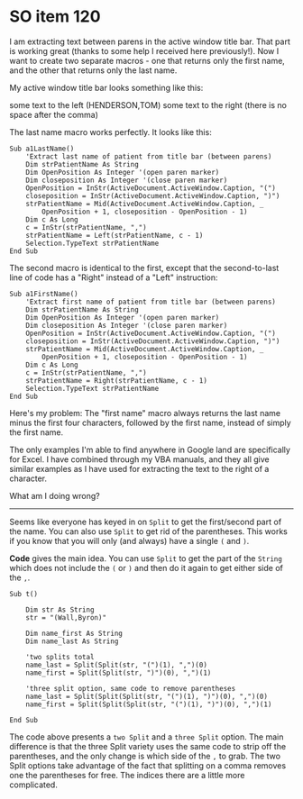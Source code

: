 # SO item 120
I am extracting text between parens in the active window title bar. That part is working great (thanks to some help I received here previously!). Now I want to create two separate macros - one that returns only the first name, and the other that returns only the last name.

My active window title bar looks something like this:

some text to the left (HENDERSON,TOM) some text to the right (there is no space after the comma)

The last name macro works perfectly. It looks like this:

```
Sub a1LastName()
    'Extract last name of patient from title bar (between parens)
    Dim strPatientName As String
    Dim OpenPosition As Integer '(open paren marker)
    Dim closeposition As Integer '(close paren marker)
    OpenPosition = InStr(ActiveDocument.ActiveWindow.Caption, "(")
    closeposition = InStr(ActiveDocument.ActiveWindow.Caption, ")")
    strPatientName = Mid(ActiveDocument.ActiveWindow.Caption, _
        OpenPosition + 1, closeposition - OpenPosition - 1)
    Dim c As Long
    c = InStr(strPatientName, ",")
    strPatientName = Left(strPatientName, c - 1)
    Selection.TypeText strPatientName
End Sub

```

The second macro is identical to the first, except that the second-to-last line of code has a "Right" instead of a "Left" instruction:

```
Sub a1FirstName()
    'Extract first name of patient from title bar (between parens)
    Dim strPatientName As String
    Dim OpenPosition As Integer '(open paren marker)
    Dim closeposition As Integer '(close paren marker)
    OpenPosition = InStr(ActiveDocument.ActiveWindow.Caption, "(")
    closeposition = InStr(ActiveDocument.ActiveWindow.Caption, ")")
    strPatientName = Mid(ActiveDocument.ActiveWindow.Caption, _
        OpenPosition + 1, closeposition - OpenPosition - 1)
    Dim c As Long
    c = InStr(strPatientName, ",")
    strPatientName = Right(strPatientName, c - 1)
    Selection.TypeText strPatientName
End Sub

```

Here's my problem: The "first name" macro always returns the last name minus the first four characters, followed by the first name, instead of simply the first name.

The only examples I'm able to find anywhere in Google land are specifically for Excel. I have combined through my VBA manuals, and they all give similar examples as I have used for extracting the text to the right of a character.

What am I doing wrong?

----

Seems like everyone has keyed in on `Split` to get the first/second part of the name. You can also use `Split` to get rid of the parentheses. This works if you know that you will only (and always) have a single `(` and `)`.

**Code** gives the main idea. You can use `Split` to get the part of the `String` which does not include the `(` or `)` and then do it again to get either side of the `,`.

```
Sub t()

    Dim str As String
    str = "(Wall,Byron)"

    Dim name_first As String
    Dim name_last As String

    'two splits total
    name_last = Split(Split(str, "(")(1), ",")(0)
    name_first = Split(Split(str, ")")(0), ",")(1)

    'three split option, same code to remove parentheses
    name_last = Split(Split(Split(str, "(")(1), ")")(0), ",")(0)
    name_first = Split(Split(Split(str, "(")(1), ")")(0), ",")(1)

End Sub

```

The code above presents a `two Split` and a `three Split` option. The main difference is that the three Split variety uses the same code to strip off the parentheses, and the only change is which side of the `,` to grab. The two Split options take advantage of the fact that splitting on a comma removes one the parentheses for free. The indices there are a little more complicated.
